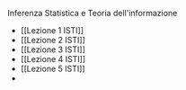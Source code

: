 Inferenza Statistica e Teoria dell'informazione

- [[Lezione 1 ISTI]]
- [[Lezione 2 ISTI]]
- [[Lezione 3 ISTI]]
- [[Lezione 4 ISTI]]
- [[Lezione 5 ISTI]]
- 
